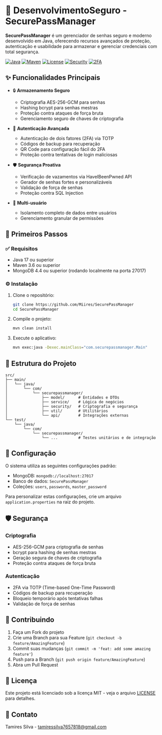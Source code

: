 # 🔐 DesenvolvimentoSeguro - SecurePassManager

**SecurePassManager** é um gerenciador de senhas seguro e moderno desenvolvido em Java, oferecendo recursos avançados de proteção, autenticação e usabilidade para armazenar e gerenciar credenciais com total segurança.

[![Java](https://img.shields.io/badge/Java-17-orange.svg)](https://www.oracle.com/java/technologies/javase/jdk17-archive-downloads.html)
[![Maven](https://img.shields.io/badge/Maven-3.6+-blue.svg)](https://maven.apache.org/)
[![License](https://img.shields.io/badge/License-MIT-green.svg)](LICENSE)
[![Security](https://img.shields.io/badge/Security-AES%2Fbcrypt-yellow.svg)](https://www.bouncycastle.org/)
[![2FA](https://img.shields.io/badge/2FA-TOTP%20%7C%20QR%20Code-blueviolet.svg)](https://github.com/google/google-authenticator)

## ✨ Funcionalidades Principais

- 🔒 **Armazenamento Seguro**
  - Criptografia AES-256-GCM para senhas
  - Hashing bcrypt para senhas mestras
  - Proteção contra ataques de força bruta
  - Gerenciamento seguro de chaves de criptografia

- 🔐 **Autenticação Avançada**
  - Autenticação de dois fatores (2FA) via TOTP
  - Códigos de backup para recuperação
  - QR Code para configuração fácil do 2FA
  - Proteção contra tentativas de login maliciosas

- 🛡️ **Segurança Proativa**
  - Verificação de vazamentos via HaveIBeenPwned API
  - Gerador de senhas fortes e personalizáveis
  - Validação de força de senhas
  - Proteção contra SQL Injection

- 👥 **Multi-usuário**
  - Isolamento completo de dados entre usuários
  - Gerenciamento granular de permissões


## 🚀 Primeiros Passos

### ✅ Requisitos

- Java 17 ou superior
- Maven 3.6 ou superior
- MongoDB 4.4 ou superior (rodando localmente na porta 27017)

### ⚙️ Instalação

1. Clone o repositório:
   ```bash
   git clone https://github.com/Miires/SecurePassManager
   cd SecurePassManager
   ```

2. Compile o projeto:
   ```bash
   mvn clean install
   ```

3. Execute o aplicativo:
   ```bash
   mvn exec:java -Dexec.mainClass="com.securepassmanager.Main"
   ```

## 📁 Estrutura do Projeto

```
src/
├── main/
│   └── java/
│       └── com/
│           └── securepassmanager/
│               ├── model/      # Entidades e DTOs
│               ├── service/    # Lógica de negócios
│               ├── security/   # Criptografia e segurança
│               ├── util/       # Utilitários
│               └── api/        # Integrações externas
└── test/
    └── java/
        └── com/
            └── securepassmanager/
                └── ...         # Testes unitários e de integração
```

## 🔧 Configuração

O sistema utiliza as seguintes configurações padrão:

- MongoDB: `mongodb://localhost:27017`
- Banco de dados: `SecurePassManager`
- Coleções: `users`, `passwords`, `master_password`

Para personalizar estas configurações, crie um arquivo `application.properties` na raiz do projeto.

## 🛡️ Segurança

### Criptografia
- AES-256-GCM para criptografia de senhas
- bcrypt para hashing de senhas mestras
- Geração segura de chaves de criptografia
- Proteção contra ataques de força bruta

### Autenticação
- 2FA via TOTP (Time-based One-Time Password)
- Códigos de backup para recuperação
- Bloqueio temporário após tentativas falhas
- Validação de força de senhas

## 🤝 Contribuindo

1. Faça um Fork do projeto
2. Crie uma Branch para sua Feature (`git checkout -b feature/AmazingFeature`)
3. Commit suas mudanças (`git commit -m 'feat: add some amazing feature'`)
4. Push para a Branch (`git push origin feature/AmazingFeature`)
5. Abra um Pull Request

## 📝 Licença

Este projeto está licenciado sob a licença MIT - veja o arquivo [LICENSE](LICENSE) para detalhes.

## 📧 Contato

Tamires Silva - tamiressilva7657818@gmail.com

